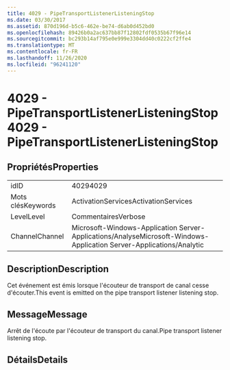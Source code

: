 ```yaml
---
title: 4029 - PipeTransportListenerListeningStop
ms.date: 03/30/2017
ms.assetid: 870d196d-b5c6-462e-be74-d6ab0d452bd0
ms.openlocfilehash: 89426b0a2ac637bb87f12802fdf0535b67f96e14
ms.sourcegitcommit: bc293b14af795e0e999e3304dd40c0222cf2ffe4
ms.translationtype: MT
ms.contentlocale: fr-FR
ms.lasthandoff: 11/26/2020
ms.locfileid: "96241120"
---
```

# <a name="4029---pipetransportlistenerlisteningstop"></a><span data-ttu-id="d7a9f-102">4029 - PipeTransportListenerListeningStop</span><span class="sxs-lookup"><span data-stu-id="d7a9f-102">4029 - PipeTransportListenerListeningStop</span></span>

## <a name="properties"></a><span data-ttu-id="d7a9f-103">Propriétés</span><span class="sxs-lookup"><span data-stu-id="d7a9f-103">Properties</span></span>  
  
|||  
|-|-|  
|<span data-ttu-id="d7a9f-104">id</span><span class="sxs-lookup"><span data-stu-id="d7a9f-104">ID</span></span>|<span data-ttu-id="d7a9f-105">4029</span><span class="sxs-lookup"><span data-stu-id="d7a9f-105">4029</span></span>|  
|<span data-ttu-id="d7a9f-106">Mots clés</span><span class="sxs-lookup"><span data-stu-id="d7a9f-106">Keywords</span></span>|<span data-ttu-id="d7a9f-107">ActivationServices</span><span class="sxs-lookup"><span data-stu-id="d7a9f-107">ActivationServices</span></span>|  
|<span data-ttu-id="d7a9f-108">Level</span><span class="sxs-lookup"><span data-stu-id="d7a9f-108">Level</span></span>|<span data-ttu-id="d7a9f-109">Commentaires</span><span class="sxs-lookup"><span data-stu-id="d7a9f-109">Verbose</span></span>|  
|<span data-ttu-id="d7a9f-110">Channel</span><span class="sxs-lookup"><span data-stu-id="d7a9f-110">Channel</span></span>|<span data-ttu-id="d7a9f-111">Microsoft-Windows-Application Server-Applications/Analyse</span><span class="sxs-lookup"><span data-stu-id="d7a9f-111">Microsoft-Windows-Application Server-Applications/Analytic</span></span>|  
  
## <a name="description"></a><span data-ttu-id="d7a9f-112">Description</span><span class="sxs-lookup"><span data-stu-id="d7a9f-112">Description</span></span>  

 <span data-ttu-id="d7a9f-113">Cet événement est émis lorsque l'écouteur de transport de canal cesse d'écouter.</span><span class="sxs-lookup"><span data-stu-id="d7a9f-113">This event is emitted on the pipe transport listener listening stop.</span></span>  
  
## <a name="message"></a><span data-ttu-id="d7a9f-114">Message</span><span class="sxs-lookup"><span data-stu-id="d7a9f-114">Message</span></span>  

 <span data-ttu-id="d7a9f-115">Arrêt de l'écoute par l'écouteur de transport du canal.</span><span class="sxs-lookup"><span data-stu-id="d7a9f-115">Pipe transport listener listening stop.</span></span>  
  
## <a name="details"></a><span data-ttu-id="d7a9f-116">Détails</span><span class="sxs-lookup"><span data-stu-id="d7a9f-116">Details</span></span>
